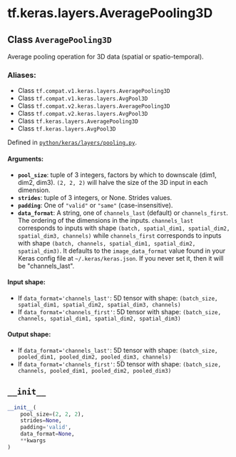 <div itemscope itemtype="http://developers.google.com/ReferenceObject">
<meta itemprop="name" content="tf.keras.layers.AveragePooling3D" />
<meta itemprop="path" content="Stable" />
<meta itemprop="property" content="__init__"/>
</div>

# tf.keras.layers.AveragePooling3D

## Class `AveragePooling3D`

Average pooling operation for 3D data (spatial or spatio-temporal).



### Aliases:

* Class `tf.compat.v1.keras.layers.AveragePooling3D`
* Class `tf.compat.v1.keras.layers.AvgPool3D`
* Class `tf.compat.v2.keras.layers.AveragePooling3D`
* Class `tf.compat.v2.keras.layers.AvgPool3D`
* Class `tf.keras.layers.AveragePooling3D`
* Class `tf.keras.layers.AvgPool3D`



Defined in [`python/keras/layers/pooling.py`](/code/stable/tensorflow/python/keras/layers/pooling.py).

<!-- Placeholder for "Used in" -->


#### Arguments:


* <b>`pool_size`</b>: tuple of 3 integers,
  factors by which to downscale (dim1, dim2, dim3).
  `(2, 2, 2)` will halve the size of the 3D input in each dimension.
* <b>`strides`</b>: tuple of 3 integers, or None. Strides values.
* <b>`padding`</b>: One of `"valid"` or `"same"` (case-insensitive).
* <b>`data_format`</b>: A string,
  one of `channels_last` (default) or `channels_first`.
  The ordering of the dimensions in the inputs.
  `channels_last` corresponds to inputs with shape
  `(batch, spatial_dim1, spatial_dim2, spatial_dim3, channels)`
  while `channels_first` corresponds to inputs with shape
  `(batch, channels, spatial_dim1, spatial_dim2, spatial_dim3)`.
  It defaults to the `image_data_format` value found in your
  Keras config file at `~/.keras/keras.json`.
  If you never set it, then it will be "channels_last".


#### Input shape:

- If `data_format='channels_last'`:
  5D tensor with shape:
  `(batch_size, spatial_dim1, spatial_dim2, spatial_dim3, channels)`
- If `data_format='channels_first'`:
  5D tensor with shape:
  `(batch_size, channels, spatial_dim1, spatial_dim2, spatial_dim3)`



#### Output shape:

- If `data_format='channels_last'`:
  5D tensor with shape:
  `(batch_size, pooled_dim1, pooled_dim2, pooled_dim3, channels)`
- If `data_format='channels_first'`:
  5D tensor with shape:
  `(batch_size, channels, pooled_dim1, pooled_dim2, pooled_dim3)`


<h2 id="__init__"><code>__init__</code></h2>

``` python
__init__(
    pool_size=(2, 2, 2),
    strides=None,
    padding='valid',
    data_format=None,
    **kwargs
)
```






